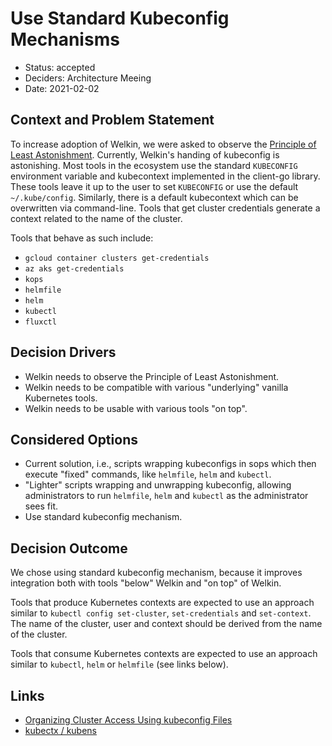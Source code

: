 # Use Standard Kubeconfig Mechanisms

- Status: accepted
- Deciders: Architecture Meeing
- Date: 2021-02-02

## Context and Problem Statement

To increase adoption of Welkin, we were asked to observe the [Principle of Least Astonishment](https://en.wikipedia.org/wiki/Principle_of_least_astonishment). Currently, Welkin's handing of kubeconfig is astonishing. Most tools in the ecosystem use the standard `KUBECONFIG` environment variable and kubecontext implemented in the client-go library. These tools leave it up to the user to set `KUBECONFIG` or use the default `~/.kube/config`. Similarly, there is a default kubecontext which can be overwritten via command-line. Tools that get cluster credentials generate a context related to the name of the cluster.

Tools that behave as such include:

- `gcloud container clusters get-credentials`
- `az aks get-credentials`
- `kops`
- `helmfile`
- `helm`
- `kubectl`
- `fluxctl`

## Decision Drivers

- Welkin needs to observe the Principle of Least Astonishment.
- Welkin needs to be compatible with various "underlying" vanilla Kubernetes tools.
- Welkin needs to be usable with various tools "on top".

## Considered Options

- Current solution, i.e., scripts wrapping kubeconfigs in sops which then execute "fixed" commands, like `helmfile`, `helm` and `kubectl`.
- "Lighter" scripts wrapping and unwrapping kubeconfig, allowing administrators to run `helmfile`, `helm` and `kubectl` as the administrator sees fit.
- Use standard kubeconfig mechanism.

## Decision Outcome

We chose using standard kubeconfig mechanism, because it improves integration both with tools "below" Welkin and "on top" of Welkin.

Tools that produce Kubernetes contexts are expected to use an approach similar to `kubectl config set-cluster`, `set-credentials` and `set-context`. The name of the cluster, user and context should be derived from the name of the cluster.

Tools that consume Kubernetes contexts are expected to use an approach similar to `kubectl`, `helm` or `helmfile` (see links below).

## Links

- [Organizing Cluster Access Using kubeconfig Files](https://kubernetes.io/docs/concepts/configuration/organize-cluster-access-kubeconfig/)
- [kubectx / kubens](https://github.com/ahmetb/kubectx)
